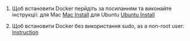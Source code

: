 1. Щоб встановити Docker перйдіть за посиланням та виконайте інструкції:
для Mac [Mac Install](https://docs.docker.com/desktop/install/mac-install/ )
для Ubuntu [Ubuntu Install](https://docs.docker.com/desktop/install/ubuntu/)

2. Щоб встановити Docker без використання sudo,  as a non-root user: [Instruction](https://docs.docker.com/engine/install/linux-postinstall/)
